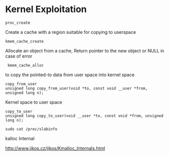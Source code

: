 # Kernel Exploitation



```
proc_create
```
Create a cache with a region suitable for copying to userspace
```
kmem_cache_create
```

Allocate an object from a cache, Return pointer to the new object or NULL in case of error
```
 kmem_cache_alloc
```

to copy the pointed-to data from user space into kernel space 
```
copy_from_user
unsigned long copy_from_user(void *to, const void __user *from, unsigned long n);
```

Kernel space to user space
```
copy_to_user
unsigned long copy_to_user(void __user *to, const void *from, unsigned long n);
```

```
sudo cat /proc/slabinfo
```


kalloc Internal

http://www.jikos.cz/jikos/Kmalloc_Internals.html
